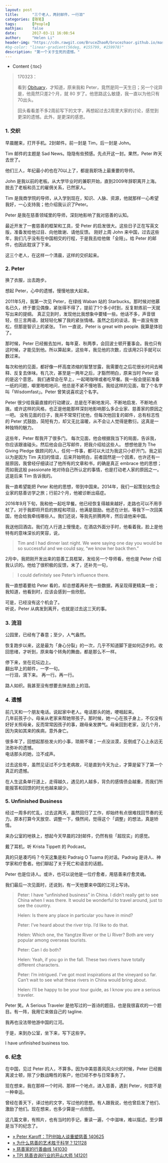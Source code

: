 ```yaml
---
layout: post
title:      "三个老人，两封邮件，一行泪"
categories: [随笔]
tags:       [People]
mathjax:    false
date:       2017-03-11 16:08:54
author:     "Helen Li"
header-img: "https://cdn.rawgit.com/BruceZhaoR/brucezhaor.github.io/master/img/post/..."
#bg-color: "linear-gradient(56deg, #155799, #159978)"
description: "第一个关于生死的遗憾。"
---
```



* Content
{:toc}

> 170323：
>   
> 看到 [Obituary](http://www.wrhsb.com/obituaries/H-Peter-Karoff/#!/TributeWall)，才知道，原来我和 Peter，竟然是同一天生日；另一个诧异是，他竟然只差2个月，就 80 岁了。他思路这么敏捷，我一直以为他只有70出头。 
> 
> 回头看看差不多2周前写下的文字，再想起过去2周里大家的讨论，感觉到更深的遗憾。此外，是更深的感恩。

### 1. 交织

早晨醒来，打开手机。2封邮件。前一封是 Tim，后一封是 John。

Tim 邮件的主题是 Sad News。隐隐有些预感。先点开这一封。果然，Peter 昨天去世了。

他们三人，年纪最小的也在70以上了，都是我职场上最重要的导师。

John 是我以前的老板。从大学毕业时的兼职开始，直到2009年辞职离开上海。脱去了老板和员工的雇佣关系，已然家人。

Tim 是我商学院的导师，从入学到现在，知识、人脉、资源，他就那样一心希望我好，一心支持我；他介绍我认识了Peter。

Peter 是我在慈善领域里的导师，深刻地影响了我对慈善的认知。

最近开发了一套慈善的框架和工具，受 Peter 的启发很大。这些日子正在写英文版，准备发给他过目、向他致谢、请他反馈。 刚好上周 John 来中国，过去这些年，我们几乎没有在中国相交的行程，于是我去给他做「全陪」。给 Peter 的邮件，也因此耽误了下来。 

这三个老人，在这样一个清晨，这样的交织起来。 

### 2. Peter
换了衣服，出去跑步。

想起 Peter，心中的遗憾，慢慢地放大起来。

2011年5月，我第一次见 Peter，在绿线 Waban 站的 Starbucks。那时候对他慕名已久，终于要见偶像，紧张得不得了，提前了1个多小时到，反复默练前一天就写出来的提纲。 真正见到时，发现他比我想象中要矮一些。他话不多，声音很轻，但三言两语，就轻轻化解了我的紧张情绪。虽然之后的谈话，我一直没有放松，但那是智识上的紧张。 Tim 一直说，Peter is great with people. 我算是体验了。

那时候，Peter 已经搬去加州，每年夏、秋两季，会回波士顿开董事会。我也只有这时候，才能见到他。所以算起来，这些年，我见他的次数，应该用2只手就可以数过来。

每次和他的见面，都好像一杯高度浓缩的智慧甘露，我需要在之后花很长时间去稀释、反复去体味。有几次，甚至是一两年之后，才豁然明白，原来当时 Peter 说的是这个意思。 我们通常会在早上，一起喝咖啡或者吃早餐。我一般会提前准备一纸的问题，噼里啪啦地问，他总是不紧不慢地答。我给这样的见面，取了个名字叫「Wisdomfast」。Peter 曾笑说喜欢这个名字。

Peter 很少给我最直接的行动建议，总是在不断地发问、不断地启发、不断地点拨。或许这样的风格，也正是他能那样深刻地影响那么多企业家、慈善家的原因之一吧。 没有见面的日子，我并不常常打扰他，但每次他回复的邮件，总有标志性的 Peter 式鼓励，简短有力，却又无比温暖，从不会让人觉得是敷衍。这真是一种独特的魅力。 

这些年，Peter 帮我开了很多门。 每次见面，他会根据我当下的局面，告诉我，你应该跟谁碰头。然后他会自己写邮件，把我介绍给这些人。 想想他是为 The Giving Pledge 做顾问的人，任何一件事，都可以大过为我这只小虾开门。我之前以为是因为 Tim 夫妇的情谊，后来开始明白，前者固然是一个因素，也许还有一层原因，我曾经仔细读过了他所有的文章和书，的确是真正 embrace 他的思想；而如我这般 passionate 地对待自己所认定的事情，也是打动老人家的原因之一。这是后来 Tim 告诉我的。

我一直希望能把 Peter 和他的思想，带到中国来。2014年，我们一起策划女性企业家的慈善访学之旅；行前2个月，他被诊断出癌症。

2016年9月下旬，我和他一起吃早餐。他已经恢复得越来越好，走路也可以不用手杖了。对于我即将开启的旅程和项目，他满是鼓励。他还在计划，等我下一次回美国，他会给我牵线哪些人。我们还说，等我先折腾两年，然后请他来中国。 

我送他回酒店。我们在人行道上慢慢走。在酒店外面分手时，他看着我，脸上是他特有的意味深长的笑容，说，

> Tim and I had dinner last night.  We were saying one day you would be so successful and we could say, “we know her back then.”

2月中，我把刚开发出来的慈善工具框架，发给另一个导师看，他也是 Peter 介绍我认识的。他给了很积极的反馈，末了，还补充一句，

> I could definitely see Peter’s influence there. 


我一直想着要给 Peter 看的，却总想着再补充一些数据，再呈现得更精美一些；我知道，他看到时，应该会感到一些欣慰。

可是，已经没有这个机会了。  
听说，Peter 从病发到离开，也就是过去这三天的事。

### 3. 流泪
公园里，已经有了春意；至少，人气盎然。
 
恢复跑步以来，这是最为「身心分裂」的一次，几乎不知道脚下是如何迈步的。收回思绪，才听到，原来每个转角的舞曲，都是那么不一样。

停下来，坐在花坛边上。  
翻出早上的邮件，一字一句。  
一行泪，滴下来。 再一行。再一行。

路人如织。我甚至没有想要去抹去脸上的泪。

### 4. 遗憾

前几天和一个朋友电话。说起家中老人。电话那头的她，哽咽起来。  
几年前孩子小，母亲从老家来帮她带孩子。那时候，她一心在孩子身上，不仅没有好好关照母亲，反而常常因孩子的事，跟母亲发脾气。母亲回到老家，没几个月，因为突如其来的疾病，意外身亡。  

很多年了，回想起那些发火的小事，琐屑不堪；一点没淡漠，反倒成了心上永远无法弥补的遗憾。  
电话那头的她，泣不成声。

过去这些年，虽然见证过不少生老病故，可是直到今天为止，才算是留下了第一个真正的遗憾。 

在人生这条单行道上，走得越久，遇见的人越多，背负的感情债会越重，而我们所能报答和回馈的时光也越来越少。

### 5. Unfinished Business

经过一周多的忙乱，过去这两天，虽然回归了工作，却始终有点很难找回节奏的无力。原本打算今天放空、调整一下，倏然间，觉得这个「调整」的想法，真是矫情。

来办公室的地铁上，想起今天早晨的2封邮件，仍然有些「超现实」的感觉。 

戴了耳机，听 Krista Tippett 的 Podcast。

真的只是凑巧吗？今天这集是和 Padraig O Tuama 的对话。Padraig 是诗人、神学家和疗愈者。他们聊起了关于死亡和语言的话题。

Peter 也是位诗人。或许，也可以说他是一位疗愈者，用慈善来疗愈灵魂。

我们最后一次见面时，还说到，有一天他要来中国的江河上写诗。

> Peter: I have “unfinished business” in China. I didn’t really get to see China when I was there. It would be wonderful to travel around, just to see the country. 
> 
> Helen: Is there any place in particular you have in mind?
> 
> Peter: I’ve heard about the river trip. I’d like to do that.
> 
> Helen: Which one, the Yangtze River or the Li River? Both are very popular among overseas tourists.
> 
> Peter: Can I do both?
> 
> Helen: Yeah, if you go in the fall. These two rivers have totally different characters. 
> 
> 
> Peter: I’m intrigued. I’ve got most inspirations at the vineyard so far. Can’t wait to see what these rivers in China would bring about. 
> 
> Helen: I’ll be happy to be your tour guide, as I know you are a serious traveler.

Peter 笑。A Serious Traveler 是他写过的一首诗的题目。也是我很喜欢的一个题目。有一阵，我用它来做自己的 tagline. 

我再也没法带他游中国的江河。

于是，来到办公室，坐下来，写下这些字。

I have unfinished business too.

### 6. 纪念

在中国，见过 Peter 的人，不算多。因为中美慈善风风火火的时候，Peter 已经搬离波士顿，除了少数战略性的客户，他已经不参与日常事务了。

现在想来，我在那样一个时间、那样一个地点，进入慈善，遇到 Peter，何尝不是一种幸运。

曾经在善天下，译过他的文字，写过他的思想。有人跟我说，他也曾启发了他们、激励了他们。现在想来，也多少算是一点欣慰。 

这几篇文章，有照片，也有当时的手记，重读一遍，个中滋味，难以描述。至少算是当下的纪念了。

- [» Peter Karoff：TPI创始人谈重塑慈善 140625](http://www.gpcommon.org/ch/2014/06/25/peter-karoff-on-philanthropy-re-imagined/)
- [» 为什么慈善的艺术胜于科学？121128](http://www.gpcommon.org/ch/2012/11/28/why-the-art-of-philanthropy-trumps-the-science/)
- [» 慈善家的行善曲线 141030](http://www.gpcommon.org/ch/2014/10/30/philanthropic-curve/)
- [» TPI 慈善咨询行业的开山大师 141201](http://www.gpcommon.org/ch/2014/12/01/tpi/)
